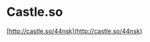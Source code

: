 <!--
id: 7862182323
link: http://tumblr.atmos.org/post/7862182323/castle-so
slug: castle-so
date: Wed Jul 20 2011 16:31:15 GMT-0700 (PDT)
publish: 2011-07-020
tags: 
title: Castle.so
-->


Castle.so
=========

[http://castle.so/44nsk](http://castle.so/44nsk)

